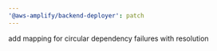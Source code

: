 ```yaml
---
'@aws-amplify/backend-deployer': patch
---
```


add mapping for circular dependency failures with resolution
